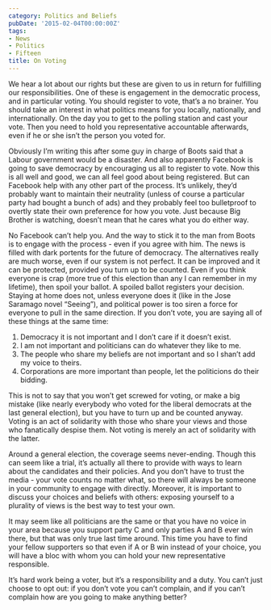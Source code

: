 ```yaml
---
category: Politics and Beliefs
pubDate: '2015-02-04T00:00:00Z'
tags:
- News
- Politics
- Fifteen
title: On Voting
---
```

We hear a lot about our rights but these are given to us in return for fulfilling our responsibilities. One of these is engagement in the democratic process, and in particular voting. You should register to vote, that’s a no brainer. You should take an interest in what politics means for you locally, nationally, and internationally. On the day you to get to the polling station and cast your vote. Then you need to hold you representative accountable afterwards, even if he or she isn’t the person you voted for.

Obviously I’m writing this after some guy in charge of Boots said that a Labour government would be a disaster. And also apparently Facebook is going to save democracy by encouraging us all to register to vote. Now this is all well and good, we can all feel good about being registered. But can Facebook help with any other part of the process. It’s unlikely, they’d probably want to maintain their neutrality (unless of course a particular party had bought a bunch of ads) and they probably feel too bulletproof to overtly state their own preference for how you vote. Just because Big Brother is watching, doesn’t mean that he cares what you do either way.

No Facebook can’t help you. And the way to stick it to the man from Boots is to engage with the process - even if you agree with him. The news is filled with dark portents for the future of democracy. The alternatives really are much worse, even if our system is not perfect. It can be improved and it can be protected, provided you turn up to be counted. Even if you think everyone is crap (more true of this election than any I can remember in my lifetime), then spoil your ballot. A spoiled ballot registers your decision. Staying at home does not, unless everyone does it (like in the Jose Saramago novel “Seeing”), and political power is too siren a force for everyone to pull in the same direction. If you don’t vote, you are saying all of these things at the same time:

1. Democracy it is not important and I don’t care if it doesn’t exist.
2. I am not important and politicians can do whatever they like to me.
3. The people who share my beliefs are not important and so I shan’t add my voice to theirs.
4. Corporations are more important than people, let the politicions do their bidding.

This is not to say that you won’t get screwed for voting, or make a big mistake (like nearly everybody who voted for the liberal democrats at the last general election), but you have to turn up and be counted anyway. Voting is an act of solidarity with those who share your views and those who fanatically despise them. Not voting is merely an act of solidarity with the latter.

Around a general election, the coverage seems never-ending. Though this can seem like a trial, it’s actually all there to provide with ways to learn about the candidates and their policies. And you don’t have to trust the media - your vote counts no matter what, so there will always be someone in your community to engage with directly. Moreover, it is important to discuss your choices and beliefs with others: exposing yourself to a plurality of views is the best way to test your own.

It may seem like all politicians are the same or that you have no voice in your area because you support party C and only parties A and B ever win there, but that was only true last time around. This time you have to find your fellow supporters so that even if A or B win instead of your choice, you will have a bloc with whom you can hold your new representative responsible.

It’s hard work being a voter, but it’s a responsibility and a duty. You can’t just choose to opt out: if you don’t vote you can’t complain, and if you can’t complain how are you going to make anything better?